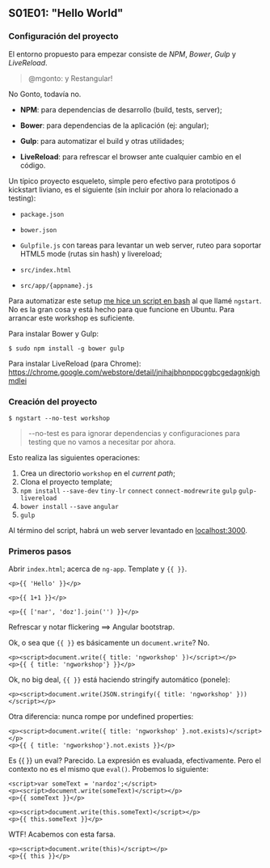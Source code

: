 ## S01E01: "Hello World" ##

### Configuración del proyecto ###

El entorno propuesto para empezar consiste de *NPM*, *Bower*, *Gulp* y *LiveReload*.

> @mgonto: y Restangular!

No Gonto, todavía no.

* **NPM**:
para dependencias de desarrollo (build, tests, server);

* **Bower**:
para dependencias de la aplicación (ej: angular);

* **Gulp**:
para automatizar el build y otras utilidades;

* **LiveReload**:
para refrescar el browser ante cualquier cambio en el código.

Un típico proyecto esqueleto, simple pero efectivo para prototipos ó kickstart liviano, es el siguiente (sin incluir por ahora lo relacionado a testing):

* `package.json`

* `bower.json`

* `Gulpfile.js` con tareas para levantar un web server, ruteo para soportar HTML5 mode (rutas sin hash) y livereload;

* `src/index.html`

* `src/app/{appname}.js`

Para automatizar este setup [me hice un script en bash](https://github.com/luisfarzati/ngstart) al que llamé `ngstart`. No es la gran cosa y está hecho para que funcione en Ubuntu. Para arrancar este workshop es suficiente.

Para instalar Bower y Gulp:

```
$ sudo npm install -g bower gulp
```

Para instalar LiveReload (para Chrome): https://chrome.google.com/webstore/detail/jnihajbhpnppcggbcgedagnkighmdlei


### Creación del proyecto ###
```
$ ngstart --no-test workshop
```

> --no-test es para ignorar dependencias y configuraciones para testing que no vamos a necesitar por ahora.


Esto realiza las siguientes operaciones:

1. Crea un directorio `workshop` en el *current path*;
2. Clona el proyecto template;
3. `npm install` `--save-dev` `tiny-lr` `connect` `connect-modrewrite` `gulp` `gulp-livereload`
4. `bower install` `--save` `angular`
5. `gulp`

Al término del script, habrá un web server levantado en [localhost:3000](http://localhost:3000).


### Primeros pasos

Abrir `index.html`; acerca de `ng-app`. Template y `{{ }}`.

```
<p>{{ 'Hello' }}</p>
```

```
<p>{{ 1+1 }}</p>
```

```
<p>{{ ['nar', 'doz'].join('') }}</p>
```

Refrescar y notar flickering ==> Angular bootstrap.

Ok, o sea que `{{ }}` es básicamente un `document.write`? No.

```
<p><script>document.write({ title: 'ngworkshop' })</script></p>
<p>{{ { title: 'ngworkshop'} }}</p>
```

Ok, no big deal, `{{ }}` está haciendo stringify automático (ponele):

```
<p><script>document.write(JSON.stringify({ title: 'ngworkshop' }))</script></p>
```

Otra diferencia: nunca rompe por undefined properties:

```
<p><script>document.write({ title: 'ngworkshop' }.not.exists)</script></p>
<p>{{ { title: 'ngworkshop'}.not.exists }}</p>
```

Es {{ }} un eval? Parecido. La expresión es evaluada, efectivamente. Pero el contexto no es el mismo que `eval()`. Probemos lo siguiente:

```
<script>var someText = 'nardoz';</script>
<p><script>document.write(someText)</script></p>
<p>{{ someText }}</p>
```

```
<p><script>document.write(this.someText)</script></p>
<p>{{ this.someText }}</p>
```

WTF! Acabemos con esta farsa.

```
<p><script>document.write(this)</script></p>
<p>{{ this }}</p>
```
